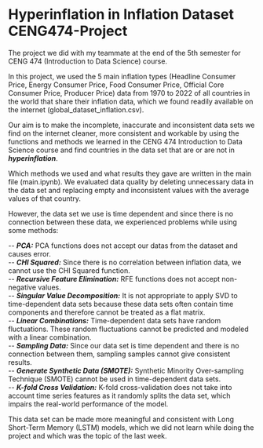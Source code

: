 # Hyperinflation in Inflation Dataset CENG474-Project
The project we did with my teammate at the end of the 5th semester for CENG 474 (Introduction to Data Science) course.  

In this project, we used the 5 main inflation types (Headline Consumer Price, Energy Consumer Price, Food Consumer Price, Official Core Consumer Price, Producer Price) data from 1970 to 2022 of all countries in the world that share their inflation data, which we found readily available on the internet (global_dataset_inflation.csv).

Our aim is to make the incomplete, inaccurate and inconsistent data sets we find on the internet cleaner, more consistent and workable by using the functions and methods we learned in the CENG 474 Introduction to Data Science course and find countries in the data set that are or are not in _**hyperinflation**_.

Which methods we used and what results they gave are written in the main file (main.ipynb). We evaluated data quality by deleting unnecessary data in the data set and replacing empty and inconsistent values with the average values of that country.

However, the data set we use is time dependent and since there is no connection between these data, we experienced problems while using some methods:

-- _**PCA:**_ PCA functions does not accept our datas from the dataset and causes error.  
-- _**CHI Squared:**_ Since there is no correlation between inflation data, we cannot use the CHI Squared function.  
-- _**Recursive Feature Elimination:**_ RFE functions does not accept non-negative values.  
-- _**Singular Value Decomposition:**_ It is not appropriate to apply SVD to time-dependent data sets because these data sets often contain time components and therefore cannot be treated as a flat matrix.  
-- _**Linear Combinations:**_ Time-dependent data sets have random fluctuations. These random fluctuations cannot be predicted and modeled with a linear combination.  
-- _**Sampling Data:**_ Since our data set is time dependent and there is no connection between them, sampling samples cannot give consistent results.  
-- _**Generate Synthetic Data (SMOTE):**_ Synthetic Minority Over-sampling Technique (SMOTE) cannot be used in time-dependent data sets.  
-- _**K-fold Cross Validation:**_ K-fold cross-validation does not take into account time series features as it randomly splits the data set, which impairs the real-world performance of the model.

This data set can be made more meaningful and consistent with Long Short-Term Memory (LSTM) models, which we did not learn while doing the project and which was the topic of the last week.
